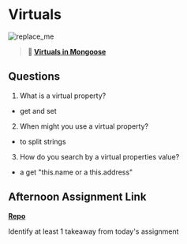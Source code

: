 # Virtuals

![replace_me](https://codeworks.blob.core.windows.net/public/assets/img/illustrations/placeholder.svg)

> **📖 [Virtuals in Mongoose](https://codeworksacademy.com/fs-student-guide/resources/wk5/04-Virtuals)**

## Questions

1. What is a virtual property?
  - get and set

2. When might you use a virtual property? 
  - to split strings

3. How do you search by a virtual properties value?
  - a get "this.name or a this.address"

## Afternoon Assignment Link

**[Repo](https://github.com/Parker-ward/<ASSIGNMENT_REPO>)**

Identify at least 1 takeaway from today's assignment
